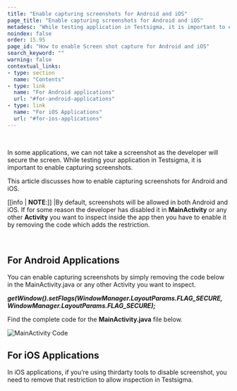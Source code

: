 ```yaml
---
title: "Enable capturing screenshots for Android and iOS"
page_title: "Enable capturing screenshots for Android and iOS"
metadesc: "While testing application in Testsigma, it is important to enable capturing screenshots. Learn how to enable capturing screenshots for Android and iOS"
noindex: false
order: 15.95
page_id: "How to enable Screen shot capture for Android and iOS"
search_keyword: ""
warning: false
contextual_links:
- type: section
  name: "Contents"
- type: link
  name: "For Android applications"
  url: "#for-android-applications"
- type: link
  name: "For iOS Applications"
  url: "#for-ios-applications"
---
```


<br>

In some applications, we can not take a screenshot as the developer will secure the screen. While testing your application in Testsigma, it is important to enable capturing screenshots.

This article discusses how to enable capturing screenshots for Android and iOS. 

[[info | **NOTE**:]]
|By default, screenshots will be allowed in both Android and iOS. If for some reason the developer has disabled it in **MainActivity** or any other **Activity** you want to inspect inside the app then you have to enable it by removing the code which adds the restriction.

<br>

## **For Android Applications**
You can enable capturing screenshots by simply removing the code below in the MainActivity.java or any other Activity you want to inspect.<br>

***getWindow().setFlags(WindowManager.LayoutParams.FLAG_SECURE,***<br>
                ***WindowManager.LayoutParams.FLAG_SECURE);***
<br>

Find the complete code for the **MainActivity.java** file below.

![MainActivity Code](https://s3.amazonaws.com/static-docs.testsigma.com/new_images/projects/applications/java_code_MA.png)

## **For iOS Applications**
In iOS applications, if you’re using thirdarty tools to disable screenshot, you need to remove that restriction to allow inspection in Testsigma.